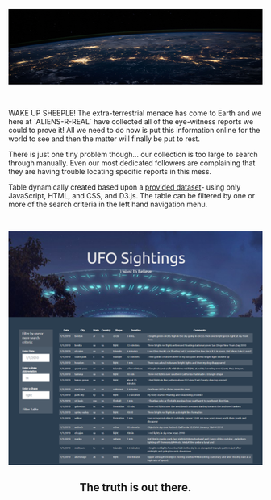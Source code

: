<p align="center"><img width="100%" height="150" src="static/images/nasa.jpg"></p>
<br>            

<p>
WAKE UP SHEEPLE! The extra-terrestrial menace has come to Earth and we here at `ALIENS-R-REAL` have collected all of the eye-witness reports we could to prove it! 
All we need to do now is put this information online for the world to see and then the matter will finally be put to rest.

There is just one tiny problem though... our collection is too large to search through manually. Even our most dedicated followers are complaining that they
are having trouble locating specific reports in this mess.

Table dynamically created based upon a [provided dataset](StarterCode/static/js/data.js)- using only JavaScript, HTML, and CSS, and D3.js.  The table can be filtered by one or more of the search criteria in the left hand navigation menu. </p><br>

<p align="center"><img width="1362" height="auto" src="static/images/pageview.PNG"></p>

<h2 align="center">The truth is out there.</h2><br>
